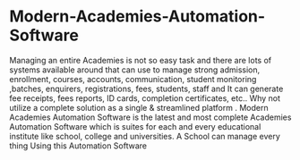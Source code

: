 # Modern-Academies-Automation-Software
Managing an entire Academies is not so easy task and there are lots of systems available around that can use to manage strong admission, enrollment, courses, accounts, communication, student monitoring ,batches, enquirers, registrations, fees, students, staff  and It can generate fee receipts, fees reports, ID cards, completion certificates, etc.. Why not utilize a complete solution as a single &amp; streamlined platform . Modern Academies Automation Software is the latest and most complete Academies Automation Software which is suites for each and every educational institute like school, college and universities. A School can manage every thing Using this Automation Software
